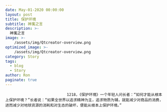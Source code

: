 ```yaml
---
date: May-01-2020 00:00:00
layout: post
title: 保护环境
subtitle: 神寓之言
description: >-
  神寓之言
image: >-
    /assets/img/Qtcreator-overview.png
optimized_image: >-
    /assets/img/Qtcreator-overview.png
category: Story
tags:
  - blog
  - Story
author: Ron
paginate: true
---
```


							　　1218，《保护环境》一个年轻人问长者：“如何才能从根本上保护环境？”长者说：“如果全世界以追求精神为主，追求物质为辅，就能减少对商品的消费，进而减少对地球资源的消耗和对生态的破坏，便能从根本上保护环境。”
							
							
						